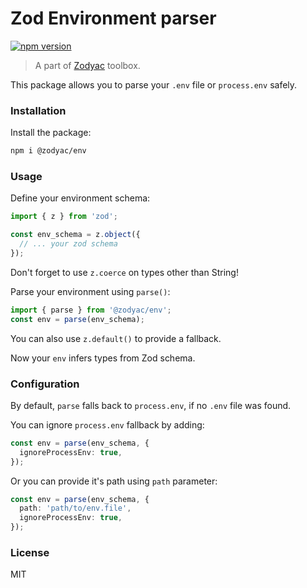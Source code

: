 # Zod Environment parser

[![npm version](https://badge.fury.io/js/%40zodyac%2Fzod-env.svg)](https://badge.fury.io/js/%40zodyac%2Fzod-env)

> A part of [Zodyac](https://npmjs.com/org/zodyac) toolbox.

This package allows you to parse your ```.env``` file or ```process.env``` safely.

### Installation
Install the package:

```bash
npm i @zodyac/env
 ```

### Usage
Define your environment schema:
```typescript
import { z } from 'zod';

const env_schema = z.object({
  // ... your zod schema
});
```
Don't forget to use ``` z.coerce ``` on types other than String!

Parse your environment using ```parse()```:

```typescript
import { parse } from '@zodyac/env';
const env = parse(env_schema);
```

You can also use ```z.default()``` to provide a fallback.


Now your ```env``` infers types from Zod schema.

### Configuration
By default, ```parse``` falls back to ```process.env```, if no ```.env``` file was found.

You can ignore ```process.env``` fallback by adding:
```typescript
const env = parse(env_schema, {
  ignoreProcessEnv: true,
});
```

Or you can provide it's path using ```path``` parameter:

```typescript
const env = parse(env_schema, {
  path: 'path/to/env.file',
  ignoreProcessEnv: true,
});
```

### License
MIT
